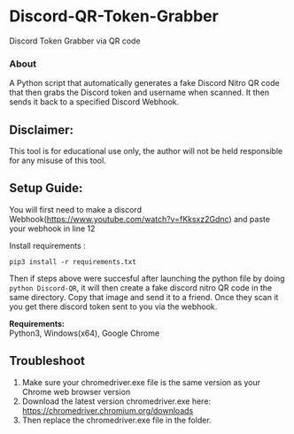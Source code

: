 # Discord-QR-Token-Grabber
Discord Token Grabber via QR code

### About
A Python script that automatically generates a fake Discord Nitro QR code that then grabs the Discord token and username when scanned. It then sends it back to a specified Discord Webhook.

## **Disclaimer:**
This tool is for educational use only, the author will not be held responsible for any misuse of this tool.

## **Setup Guide:**
You will first need to make a discord Webhook(https://www.youtube.com/watch?v=fKksxz2Gdnc) and paste your webhook in line 12

Install requirements :
```
pip3 install -r requirements.txt
```
Then if steps above were succesful after launching the python file by doing ```python Discord-QR```, it will then create a fake discord nitro QR code in the same directory. Copy that image and send it to a friend. Once they scan it you get there discord token sent to you via the webhook.

**Requirements:**\
Python3, Windows(x64), Google Chrome

## Troubleshoot
1. Make sure your chromedriver.exe file is the same version as your Chrome web browser version
2. Download the latest version chromedriver.exe here: https://chromedriver.chromium.org/downloads
3. Then replace the chromedriver.exe file in the folder.
